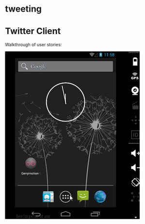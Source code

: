 tweeting
========

Twitter Client
=============

Walkthrough of user stories:

<img alt src="/tweet.gif" />
